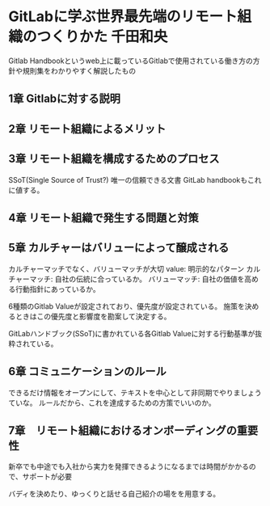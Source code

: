 # GitLabに学ぶ世界最先端のリモート組織のつくりかた 千田和央
Gitlab Handbookというweb上に載っているGitlabで使用されている働き方の方針や規則集をわかりやすく解説したもの

## 1章 Gitlabに対する説明
## 2章 リモート組織によるメリット
## 3章 リモート組織を構成するためのプロセス

SSoT(Single Source of Trust?)
唯一の信頼できる文書
GitLab handbookもこれに値する。

## 4章 リモート組織で発生する問題と対策
## 5章 カルチャーはバリューによって醸成される
カルチャーマッチでなく、バリューマッチが大切
value: 明示的なパターン
カルチャーマッチ: 自社の伝統に合っているか。
バリューマッチ: 自社の価値を高める行動指針にあっているか。

6種類のGitlab Valueが設定されており、優先度が設定されている。
施策を決めるときはこの優先度と影響度を勘案して決定する。

GitLabハンドブック(SSoT)に書かれている各Gitlab Valueに対する行動基準が抜粋されている。

## 6章 コミュニケーションのルール

できるだけ情報をオープンにして、テキストを中心として非同期でやりましょうていな。
ルールだから、これを達成するための方策でいいのか。

## 7章　リモート組織におけるオンボーディングの重要性

新卒でも中途でも入社から実力を発揮できるようになるまでは時間がかかるので、サポートが必要

バディを決めたり、ゆっくりと話せる自己紹介の場をを用意する。
